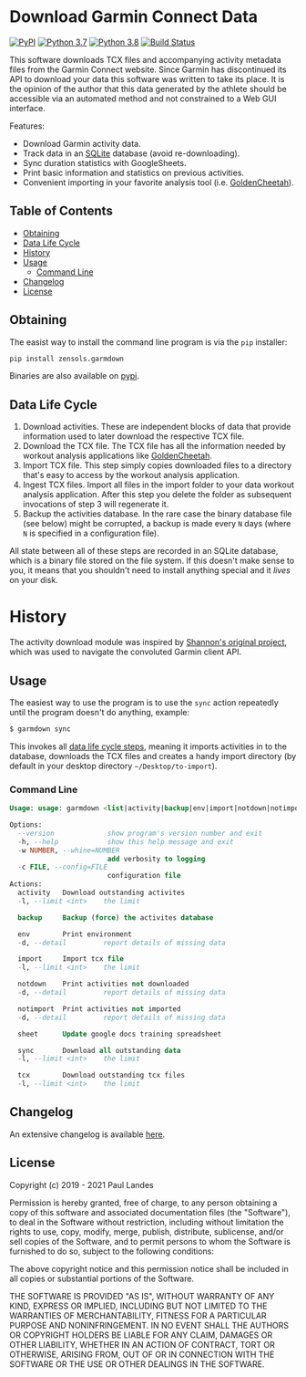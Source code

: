 # Download Garmin Connect Data

[![PyPI][pypi-badge]][pypi-link]
[![Python 3.7][python37-badge]][python37-link]
[![Python 3.8][python38-badge]][python38-link]
[![Build Status][build-badge]][build-link]


This software downloads TCX files and accompanying activity metadata files from
the Garmin Connect website.  Since Garmin has discontinued its API to download
your data this software was written to take its place.  It is the opinion of
the author that this data generated by the athlete should be accessible via an
automated method and not constrained to a Web GUI interface.

Features:
* Download Garmin activity data.
* Track data in an [SQLite] database (avoid re-downloading).
* Sync duration statistics with GoogleSheets.
* Print basic information and statistics on previous activities.
* Convenient importing in your favorite analysis tool (i.e. [GoldenCheetah]).


<!-- markdown-toc start - Don't edit this section. Run M-x markdown-toc-refresh-toc -->
## Table of Contents

- [Obtaining](#obtaining)
- [Data Life Cycle](#data-life-cycle)
- [History](#history)
- [Usage](#usage)
    - [Command Line](#command-line)
- [Changelog](#changelog)
- [License](#license)

<!-- markdown-toc end -->


## Obtaining

The easist way to install the command line program is via the `pip` installer:
```bash
pip install zensols.garmdown
```

Binaries are also available on [pypi].


## Data Life Cycle

1. Download activities.  These are independent blocks of data that provide
   information used to later download the respective TCX file.
2. Download the TCX file.  The TCX file has all the information needed by
   workout analysis applications like [GoldenCheetah].
3. Import TCX file.  This step simply copies downloaded files to a directory
   that's easy to access by the workout analysis application.
4. Ingest TCX files.  Import all files in the import folder to your data
   workout analysis application.  After this step you delete the folder as
   subsequent invocations of step 3 will regenerate it.
5. Backup the activities database.  In the rare case the binary database file
   (see below) might be corrupted, a backup is made every `N` days (where `N`
   is specified in a configuration file).

All state between all of these steps are recorded in an SQLite database, which
is a binary file stored on the file system.  If this doesn't make sense to you,
it means that you shouldn't need to install anything special and it *lives* on
your disk.


# History

The activity download module was inspired by [Shannon's original project],
which was used to navigate the convoluted Garmin client API.


## Usage

The easiest way to use the program is to use the `sync` action repeatedly
until the program doesn't do anything, example:
```bash
$ garmdown sync
```

This invokes all [data life cycle steps](#data-life-cycle), meaning it imports
activities in to the database, downloads the TCX files and creates a handy
import directory (by default in your desktop directory `~/Desktop/to-import`).

### Command Line

```sql
Usage: usage: garmdown <list|activity|backup|env|import|notdown|notimport|sheet|sync|tcx> [options]

Options:
  --version             show program's version number and exit
  -h, --help            show this help message and exit
  -w NUMBER, --whine=NUMBER
                        add verbosity to logging
  -c FILE, --config=FILE
                        configuration file
Actions:
  activity   Download outstanding activites
  -l, --limit <int>    the limit

  backup     Backup (force) the activites database

  env        Print environment
  -d, --detail         report details of missing data

  import     Import tcx file
  -l, --limit <int>    the limit

  notdown    Print activities not downloaded
  -d, --detail         report details of missing data

  notimport  Print activities not imported
  -d, --detail         report details of missing data

  sheet      Update google docs training spreadsheet

  sync       Download all outstanding data
  -l, --limit <int>    the limit

  tcx        Download outstanding tcx files
  -l, --limit <int>    the limit
```


## Changelog

An extensive changelog is available [here](CHANGELOG.md).


## License

Copyright (c) 2019 - 2021 Paul Landes

Permission is hereby granted, free of charge, to any person obtaining a copy of
this software and associated documentation files (the "Software"), to deal in
the Software without restriction, including without limitation the rights to
use, copy, modify, merge, publish, distribute, sublicense, and/or sell copies
of the Software, and to permit persons to whom the Software is furnished to do
so, subject to the following conditions:

The above copyright notice and this permission notice shall be included in all
copies or substantial portions of the Software.

THE SOFTWARE IS PROVIDED "AS IS", WITHOUT WARRANTY OF ANY KIND, EXPRESS OR
IMPLIED, INCLUDING BUT NOT LIMITED TO THE WARRANTIES OF MERCHANTABILITY,
FITNESS FOR A PARTICULAR PURPOSE AND NONINFRINGEMENT. IN NO EVENT SHALL THE
AUTHORS OR COPYRIGHT HOLDERS BE LIABLE FOR ANY CLAIM, DAMAGES OR OTHER
LIABILITY, WHETHER IN AN ACTION OF CONTRACT, TORT OR OTHERWISE, ARISING FROM,
OUT OF OR IN CONNECTION WITH THE SOFTWARE OR THE USE OR OTHER DEALINGS IN THE
SOFTWARE.


<!-- links -->
[pypi]: https://pypi.org/project/zensols.garmdown/
[pypi-link]: https://pypi.python.org/pypi/zensols.garmdown
[pypi-badge]: https://img.shields.io/pypi/v/zensols.garmdown.svg
[python37-badge]: https://img.shields.io/badge/python-3.7-blue.svg
[python38-badge]: https://img.shields.io/badge/python-3.8-blue.svg
[python37-link]: https://www.python.org/downloads/release/python-370
[python38-link]: https://www.python.org/downloads/release/python-380
[build-badge]: https://github.com/garmin-data/garmdown/workflows/CI/badge.svg
[build-link]: https://github.com/garmin-data/garmdown/actions

[GoldenCheetah]: https://www.goldencheetah.org
[Shannon's original project]: https://github.com/magsol/garmin
[SQLite]: https://www.sqlite.org/index.html
